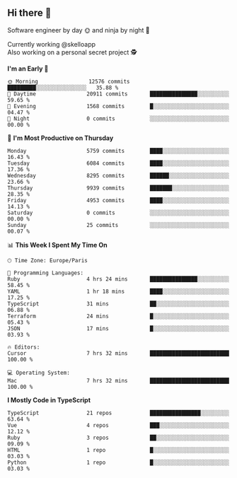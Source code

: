 ## Hi there 👋

Software engineer by day 🌞 and ninja by night 🌝

Currently working @skelloapp <br>
Also working on a personal secret project 🕵️

<!--START_SECTION:waka-->
**I'm an Early 🐤** 

```text
🌞 Morning                12576 commits       █████████░░░░░░░░░░░░░░░░   35.88 % 
🌆 Daytime                20911 commits       ███████████████░░░░░░░░░░   59.65 % 
🌃 Evening                1568 commits        █░░░░░░░░░░░░░░░░░░░░░░░░   04.47 % 
🌙 Night                  0 commits           ░░░░░░░░░░░░░░░░░░░░░░░░░   00.00 % 
```
📅 **I'm Most Productive on Thursday** 

```text
Monday                   5759 commits        ████░░░░░░░░░░░░░░░░░░░░░   16.43 % 
Tuesday                  6084 commits        ████░░░░░░░░░░░░░░░░░░░░░   17.36 % 
Wednesday                8295 commits        ██████░░░░░░░░░░░░░░░░░░░   23.66 % 
Thursday                 9939 commits        ███████░░░░░░░░░░░░░░░░░░   28.35 % 
Friday                   4953 commits        ████░░░░░░░░░░░░░░░░░░░░░   14.13 % 
Saturday                 0 commits           ░░░░░░░░░░░░░░░░░░░░░░░░░   00.00 % 
Sunday                   25 commits          ░░░░░░░░░░░░░░░░░░░░░░░░░   00.07 % 
```


📊 **This Week I Spent My Time On** 

```text
🕑︎ Time Zone: Europe/Paris

💬 Programming Languages: 
Ruby                     4 hrs 24 mins       ███████████████░░░░░░░░░░   58.45 % 
YAML                     1 hr 18 mins        ████░░░░░░░░░░░░░░░░░░░░░   17.25 % 
TypeScript               31 mins             ██░░░░░░░░░░░░░░░░░░░░░░░   06.88 % 
Terraform                24 mins             █░░░░░░░░░░░░░░░░░░░░░░░░   05.43 % 
JSON                     17 mins             █░░░░░░░░░░░░░░░░░░░░░░░░   03.93 % 

🔥 Editors: 
Cursor                   7 hrs 32 mins       █████████████████████████   100.00 % 

💻 Operating System: 
Mac                      7 hrs 32 mins       █████████████████████████   100.00 % 
```

**I Mostly Code in TypeScript** 

```text
TypeScript               21 repos            ████████████████░░░░░░░░░   63.64 % 
Vue                      4 repos             ███░░░░░░░░░░░░░░░░░░░░░░   12.12 % 
Ruby                     3 repos             ██░░░░░░░░░░░░░░░░░░░░░░░   09.09 % 
HTML                     1 repo              █░░░░░░░░░░░░░░░░░░░░░░░░   03.03 % 
Python                   1 repo              █░░░░░░░░░░░░░░░░░░░░░░░░   03.03 % 
```




<!--END_SECTION:waka-->

<!--
**antoinelncl/antoinelncl** is a ✨ _special_ ✨ repository because its `README.md` (this file) appears on your GitHub profile.

Here are some ideas to get you started:

- 🔭 I’m currently working on ...
- 🌱 I’m currently learning ...
- 👯 I’m looking to collaborate on ...
- 🤔 I’m looking for help with ...
- 💬 Ask me about ...
- 📫 How to reach me: ...
- 😄 Pronouns: ...
- ⚡ Fun fact: ...
-->
